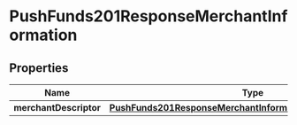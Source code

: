 
# PushFunds201ResponseMerchantInformation

## Properties
Name | Type | Description | Notes
------------ | ------------- | ------------- | -------------
**merchantDescriptor** | [**PushFunds201ResponseMerchantInformationMerchantDescriptor**](PushFunds201ResponseMerchantInformationMerchantDescriptor.md) |  |  [optional]



